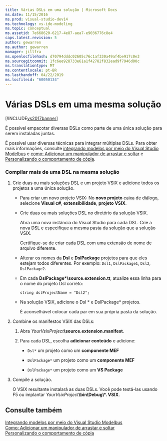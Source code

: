 ```yaml
---
title: Várias DSLs em uma solução | Microsoft Docs
ms.date: 11/15/2016
ms.prod: visual-studio-dev14
ms.technology: vs-ide-modeling
ms.topic: conceptual
ms.assetid: 7e668620-6217-4e87-aea7-e9036776c8e4
caps.latest.revision: 5
author: gewarren
ms.author: gewarren
manager: jillfra
ms.openlocfilehash: d70794dddc02605c76c1af330a49af4be917c0e3
ms.sourcegitcommit: 1fc6ee928733e61a1f42782f832ead9f7946d00c
ms.translationtype: MT
ms.contentlocale: pt-BR
ms.lasthandoff: 04/22/2019
ms.locfileid: "60050134"
---
```

# <a name="multiple-dsls-in-one-solution"></a>Várias DSLs em uma mesma solução
[!INCLUDE[vs2017banner](../includes/vs2017banner.md)]

É possível empacotar diversas DSLs como parte de uma única solução para serem instaladas juntas.  
  
 É possível usar diversas técnicas para integrar múltiplas DSLs. Para obter mais informações, consulte [integrando modelos por meio do Visual Studio Modelbus](../modeling/integrating-models-by-using-visual-studio-modelbus.md) e [como: Adicionar um manipulador de arrastar e soltar](../modeling/how-to-add-a-drag-and-drop-handler.md) e [Personalizando o comportamento de cópia](../modeling/customizing-copy-behavior.md).  
  
### <a name="to-build-more-than-one-dsl-in-the-same-solution"></a>Compilar mais de uma DSL na mesma solução  
  
1. Crie duas ou mais soluções DSL e um projeto VSIX e adicione todos os projetos a uma única solução.  
  
   - Para criar um novo projeto VSIX: No **novo projeto** caixa de diálogo, selecione **Visual c#**, **extensibilidade**, **projeto VSIX**.  
  
   - Crie duas ou mais soluções DSL no diretório da solução VSIX.  
  
        Abra uma nova instância do Visual Studio para cada DSL. Crie a nova DSL e especifique a mesma pasta da solução que a solução VSIX.  
  
        Certifique-se de criar cada DSL com uma extensão de nome de arquivo diferente.  
  
   - Alterar os nomes da **Dsl** e **DslPackage** projetos para que eles estejam todos diferentes. Por exemplo: `Dsl1`, `DslPackage1`, `Dsl2`, `DslPackage2`.  
  
   - Em cada **DslPackage\*\source.extension.tt**, atualize essa linha para o nome do projeto Dsl correto:  
  
        `string dslProjectName = "Dsl2";`  
  
   - Na solução VSIX, adicione o Dsl * e DslPackage\* projetos.  
  
        É aconselhável colocar cada par em sua própria pasta da solução.  
  
2. Combine os manifestos VSIX das DSLs:  
  
   1. Abra _YourVsixProject_**\source.extension.manifest**.  
  
   2. Para cada DSL, escolha **adicionar conteúdo** e adicione:  
  
       - `Dsl*` um projeto como um **componente MEF**  
  
       - `DslPackage*` um projeto como um **componente MEF**  
  
       - `DslPackage*` um projeto como um **VS Package**  
  
3. Compile a solução.  
  
   O VSIX resultante instalará as duas DSLs. Você pode testá-las usando F5 ou implantar _YourVsixProject_**\bin\Debug\\\*. VSIX**.  
  
## <a name="see-also"></a>Consulte também  
 [Integrando modelos por meio do Visual Studio Modelbus](../modeling/integrating-models-by-using-visual-studio-modelbus.md)   
 [Como: Adicionar um manipulador de arrastar e soltar](../modeling/how-to-add-a-drag-and-drop-handler.md)   
 [Personalizando o comportamento de cópia](../modeling/customizing-copy-behavior.md)

